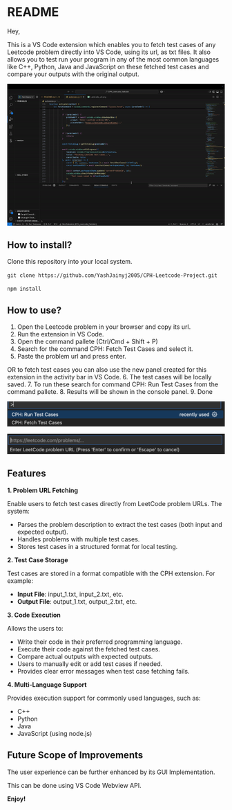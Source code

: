 # README
Hey,

This is a VS Code extension which enables you to fetch test cases of any Leetcode problem directly into VS Code, using its url, as txt files.
It also allows you to test run your program in any of the most common languages like C++, Python, Java and JavaScript on these fetched test cases and compare your outputs with the original output.

![Demo](images/Demo.gif)

## How to install?
Clone this repository into your local system.

`git clone https://github.com/YashJainyj2005/CPH-Leetcode-Project.git`

`npm install`


## How to use?

1. Open the Leetcode problem in your browser and copy its url.
2. Run the extension in VS Code.
3. Open the command pallete (Ctrl/Cmd + Shift + P)
4. Search for the command CPH: Fetch Test Cases and select it.
5. Paste the problem url and press enter.

OR to fetch test cases you can also use the new panel created for this extension in the activity bar in VS Code.
6. The test cases will be locally saved.
7. To run these search for command CPH: Run Test Cases from the command pallete.
8. Results will be shown in the console panel.
9. Done
   
![Commands](images/Commands.png)

![Leetcode url](images/Leetcode_url.png)

## Features

**1. Problem URL Fetching**

Enable users to fetch test cases directly from LeetCode problem URLs. The system:

- Parses the problem description to extract the test cases (both input and expected output).
- Handles problems with multiple test cases.
- Stores test cases in a structured format for local testing.

**2. Test Case Storage**

Test cases are stored in a format compatible with the CPH extension. For example:

- **Input File**: input_1.txt, input_2.txt, etc.
- **Output File**: output_1.txt, output_2.txt, etc.

**3. Code Execution**

Allows the users to:

- Write their code in their preferred programming language.
- Execute their code against the fetched test cases.
- Compare actual outputs with expected outputs.
- Users to manually edit or add test cases if needed.
- Provides clear error messages when test case fetching fails.

**4. Multi-Language Support**

Provides execution support for commonly used languages, such as:

- C++
- Python
- Java
- JavaScript (using node.js)
## Future Scope of Improvements

The user experience can be further enhanced by its GUI Implementation.

This can be done using VS Code Webview API.

**Enjoy!**
